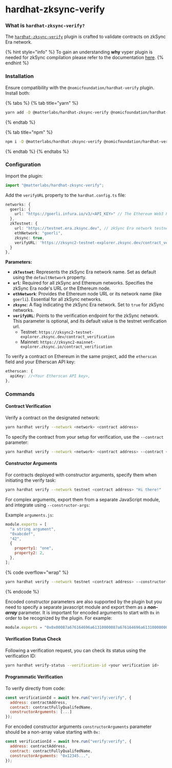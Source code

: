 # hardhat-zksync-verify

### What is `hardhat-zksync-verify?`

The [`hardhat-zksync-verify`](https://www.npmjs.com/package/@matterlabs/hardhat-zksync-verify) plugin is crafted to validate contracts on zkSync Era network.

{% hint style="info" %}
To gain an understanding **why** vyper plugin is needed for zkSync compilation please refer to the documentation [here](https://era.zksync.io/docs/tools/compiler-toolchain/overview.html).
{% endhint %}

### Installation

Ensure compatibility with the `@nomicfoundation/hardhat-verify` plugin. Install both:

{% tabs %}
{% tab title="yarn" %}
```bash
yarn add -D @matterlabs/hardhat-zksync-verify @nomicfoundation/hardhat-verify
```
{% endtab %}

{% tab title="npm" %}
```bash
npm i -D @matterlabs/hardhat-zksync-verify @nomicfoundation/hardhat-verify
```
{% endtab %}
{% endtabs %}

### Configuration

Import the plugin:

```typescript
import "@matterlabs/hardhat-zksync-verify";
```

Add the `verifyURL` property to the `hardhat.config.ts` file:

```typescript
networks: {
  goerli: {
    url: "https://goerli.infura.io/v3/<API_KEY>" // The Ethereum Web3 RPC URL (optional).
  },
  zkTestnet: {
    url: "https://testnet.era.zksync.dev", // zkSync Era network testnet URL.
    ethNetwork: "goerli", 
    zksync: true,
    verifyURL: 'https://zksync2-testnet-explorer.zksync.dev/contract_verification' // Verification endpoint.
  }
},
```

**Parameters:**

* **`zkTestnet`**: Represents the zkSync Era network name. Set as default using the `defaultNetwork` property.
* **`url`**: Required for all zkSync and Ethereum networks. Specifies the zkSync Era node's URL or the Ethereum node.
* **`ethNetwork`**: Provides the Ethereum node URL or its network name (like `goerli`). Essential for all zkSync networks.
* **`zksync`**: A flag indicating the zkSync Era network. Set to `true` for zkSync networks.
* **`verifyURL`**: Points to the verification endpoint for the zkSync network. This parameter is optional, and its default value is the testnet verification url.
  * Testnet: `https://zksync2-testnet-explorer.zksync.dev/contract_verification`
  * Mainnet: `https://zksync2-mainnet-explorer.zksync.io/contract_verification`

To verify a contract on Ethereum in the same project, add the `etherscan` field and your Etherscan API key:

```typescript
etherscan: {
  apiKey: //<Your Etherscan API key>,
},
```

### Commands

#### Contract Verification

Verify a contract on the designated network:

```bash
yarn hardhat verify --network <network> <contract address>
```

To specify the contract from your setup for verification, use the `--contract` parameter:

```bash
yarn hardhat verify --network <network> <contract address> --contract <fully qualified name>
```

#### **Constructor Arguments**

For contracts deployed with constructor arguments, specify them when initiating the verify task:

```bash
yarn hardhat verify --network testnet <contract address> "Hi there!"
```

For complex arguments, export them from a separate JavaScript module, and integrate using `--constructor-args`:

Example `arguments.js`:

```javascript
module.exports = [
  "a string argument",
  "0xabcdef",
  "42",
  {
    property1: "one",
    property2: 2,
  },
];
```

{% code overflow="wrap" %}
```bash
yarn hardhat verify --network testnet <contract address> --constructor-args arguments.js
```
{% endcode %}

Encoded constructor parameters are also supported by the plugin but you need to specify a separate javascript module and export them as a _**non-array**_ parameter. It is important for encoded arguments to start with `0x` in order to be recognized by the plugin. For example:

```javascript
module.exports = "0x0x00087a676164696a61310000087a676164696a61310000000000000000000000008537b364a83f5c9a7ead381d3baf9cbb83769bf5";
```

#### Verification Status Check

Following a verification request, you can check its status using the verification ID:

```bash
yarn hardhat verify-status --verification-id <your verification id>
```

#### Programmatic Verification

To verify directly from code:

```javascript
const verificationId = await hre.run("verify:verify", {
  address: contractAddress,
  contract: contractFullyQualifedName,
  constructorArguments: [...]
});
```

For encoded constructor arguments `constructorArguments` parameter should be a non-array value starting with `0x:`

```javascript
const verificationId = await hre.run("verify:verify", {
  address: contractAddress,
  contract: contractFullyQualifedName,
  constructorArguments: "0x12345...",
});
```
